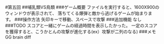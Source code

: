 #第五回
##哺乳類VS鳥類
###ゲーム概要
    ファイルを実行すると、1600X900のウィンドウが表示されて、
    落ちてくる爆弾と敵から逃げるゲームが始まります。
###操作方法
    矢印キーで移動、スペースで攻撃
###追加機能
    なし
###TODO
    スコアと一緒にゲームの経過時間を表示したかった。
    一定のスコアを獲得すると、こうかとんの攻撃が進化する(ex）攻撃が二列のなる)
###メモ
    GG brain diff